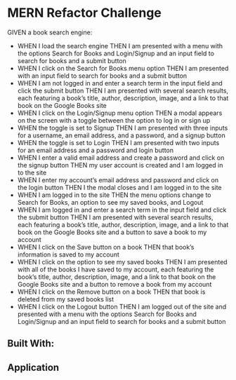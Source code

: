 # MERN Refactor Challenge
GIVEN a book search engine:

- WHEN I load the search engine THEN I am presented with a menu with the options Search for Books and Login/Signup and an input field to search for books and a submit button
- WHEN I click on the Search for Books menu option THEN I am presented with an input field to search for books and a submit button
- WHEN I am not logged in and enter a search term in the input field and click the submit button THEN I am presented with several search results, each featuring a book’s title, author, description, image, and a link to that book on the Google Books site
- WHEN I click on the Login/Signup menu option THEN a modal appears on the screen with a toggle between the option to log in or sign up
- WHEN the toggle is set to Signup THEN I am presented with three inputs for a username, an email address, and a password, and a signup button
- WHEN the toggle is set to Login THEN I am presented with two inputs for an email address and a password and login button
- WHEN I enter a valid email address and create a password and click on the signup button THEN my user account is created and I am logged in to the site
- WHEN I enter my account’s email address and password and click on the login button THEN I the modal closes and I am logged in to the site
- WHEN I am logged in to the site THEN the menu options change to Search for Books, an option to see my saved books, and Logout
- WHEN I am logged in and enter a search term in the input field and click the submit button THEN I am presented with several search results, each featuring a book’s title, author, description, image, and a link to that book on the Google Books site and a button to save a book to my account
- WHEN I click on the Save button on a book THEN that book’s information is saved to my account
- WHEN I click on the option to see my saved books THEN I am presented with all of the books I have saved to my account, each featuring the book’s title, author, description, image, and a link to that book on the Google Books site and a button to remove a book from my account
- WHEN I click on the Remove button on a book THEN that book is deleted from my saved books list
- WHEN I click on the Logout button THEN I am logged out of the site and presented with a menu with the options Search for Books and Login/Signup and an input field to search for books and a submit button  

## Built With:

## Application

